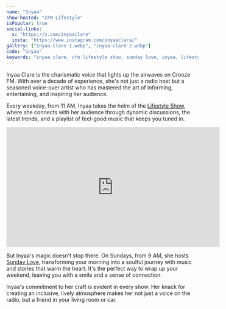 ```yaml
---
name: "Inyaa"
show-hosted: "CFM Lifestyle"
isPopular: true
social-links:
  x: "https://x.com/inyaaclare"
  insta: "https://www.instagram.com/inyaaclara/"
gallery: ["inyaa-clare-1.webp", "inyaa-clare-2.webp"]
code: "inyaa"
keywords: "inyaa clare, cfm lifestyle show, sunday love, inyaa, lifestyle"
---
```


Inyaa Clare is the charismatic voice that lights up the airwaves on Crooze FM. With over a decade of experience, she's not just a radio host but a seasoned voice-over artist who has mastered the art of informing, entertaining, and inspiring her audience.

Every weekday, from 11 AM, Inyaa takes the helm of the [Lifestyle Show](/shows/lifestyle), where she connects with her audience through dynamic discussions, the latest trends, and a playlist of feel-good music that keeps you tuned in.

<iframe width="560" height="315" src="https://www.youtube-nocookie.com/embed/mTVZzNlZYLc?si=n4d0Mb0Ne4onIDQy&amp;controls=0" title="YouTube video player" frameborder="0" allow="accelerometer; autoplay; clipboard-write; encrypted-media; gyroscope; picture-in-picture; web-share" referrerpolicy="strict-origin-when-cross-origin" allowfullscreen></iframe>

But Inyaa's magic doesn't stop there. On Sundays, from 9 AM, she hosts [Sunday Love](/shows/sunday-love), transforming your morning into a soulful journey with music and stories that warm the heart. It's the perfect way to wrap up your weekend, leaving you with a smile and a sense of connection.

Inyaa's commitment to her craft is evident in every show. Her knack for creating an inclusive, lively atmosphere makes her not just a voice on the radio, but a friend in your living room or car.
